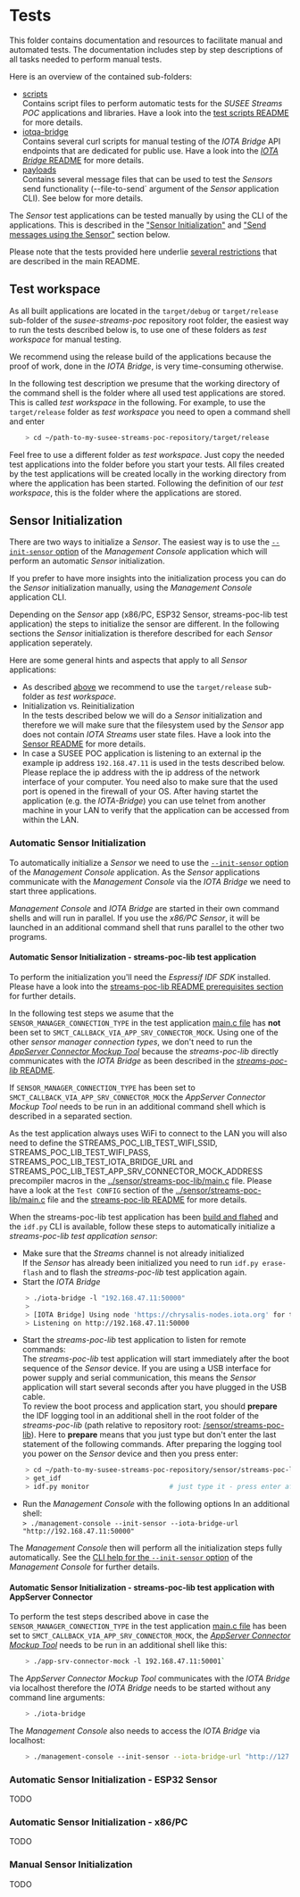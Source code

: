 # Tests

This folder contains documentation and resources to facilitate manual and automated tests. 
The documentation includes step by step descriptions of all tasks needed to perform manual
tests.  

Here is an overview of the contained sub-folders:

* [scripts](./scripts)<br>
  Contains script files to perform automatic
  tests for the *SUSEE Streams POC* applications and libraries. Have a look into the
  [test scripts README](./scripts/README.md) for more details.
* [iotqa-bridge](./iotqa-bridge) <br>
  Contains several curl scripts for manual testing of the *IOTA Bridge* API endpoints
  that are dedicated for public use.
  Have a look into the [*IOTA Bridge* README](../iota-bridge/README.md) for more details.
* [payloads](./payloads)<br>
  Contains several message files that can be used to test the *Sensors* send
  functionality (--file-to-send` argument of the *Sensor* application CLI).
  See below for more details.
  
 
The *Sensor* test applications can be tested manually by using the CLI of the applications.
This is described in the <a href="#sensor-initialization">"Sensor Initialization"</a>
and <a href="#send-messages-using-the-sensor">"Send messages using the Sensor"</a> section below.

Please note that the tests provided here underlie
[several restrictions](../README.md#restrictions-of-the-provided-tests) that are described in
the main README.

## Test workspace
As all built applications are located in the `target/debug` or `target/release`
sub-folder of the *susee-streams-poc* repository root folder, the easiest way
to run the tests described below is, to use one
of these folders as *test workspace* for manual testing.

We recommend using the release build of the applications because the proof of work,
done in the *IOTA Bridge*, is very time-consuming otherwise.

In the following test description we presume that the working directory of the
command shell is the folder where all used test applications are stored. This is
called *test workspace* in the following. For example, to use the `target/release`
folder as *test workspace* you need to open a command shell and enter
```bash
    > cd ~/path-to-my-susee-streams-poc-repository/target/release
```  

Feel free to use a different folder as *test workspace*.
Just copy the needed test applications into the folder before you start your tests.
All files created by the test applications will be created locally in the
working directory from where the application has been started.
Following the definition of our *test workspace*, this is the folder where the applications
are stored.

## Sensor Initialization
There are two ways to initialize a *Sensor*. The easiest way is to use the
[`--init-sensor` option](../management-console/README.md#automatic-sensor-initialization)
of the *Management Console* application which will perform an automatic *Sensor* initialization.

If you prefer to have more insights into the initialization process you can do the *Sensor* initialization
manually, using the *Management Console* application CLI.

Depending on the *Sensor* app (x86/PC, ESP32 Sensor, streams-poc-lib test application) the steps
to initialize the sensor are different. In the following sections the *Sensor* initialization is therefore
described for each *Sensor* application seperately.

Here are some general hints and aspects that apply to all *Sensor* applications:

* As described [above](#test-workspace) we recommend to use the
  `target/release` sub-folder as *test workspace*.
* Initialization vs. Reinitialization<br>
  In the tests described below we will do a *Sensor* initialization and therefore
  we will make sure that the filesystem used by the *Sensor* app does not contain
  *IOTA Streams* user state files. Have a look into the
  [Sensor README](../sensor/README.md#initialization-count)
  for more details.
* In case a SUSEE POC application is listening to an external ip the example ip address
  `192.168.47.11` is used in the tests described below.
  Please replace the ip address with the ip address of the network interface of your computer.
  You need also to make sure that the used port is opened in the firewall of your OS.
  After having startet the application (e.g. the *IOTA-Bridge*) you can use telnet from another
  machine in your LAN to verify that the application can be accessed
  from within the LAN.

### Automatic Sensor Initialization

To automatically initialize a *Sensor* we need to use the
[`--init-sensor` option](../management-console/README.md#automatic-sensor-initialization)
of the *Management Console* application.
As the *Sensor* applications communicate with the *Management Console* via the *IOTA Bridge*
we need to start three applications.

*Management Console* and *IOTA Bridge* are started in their own command shells and will run
in parallel. If you use the *x86/PC Sensor*, it will be launched in an additional
command shell that runs parallel to the other two programs.

#### Automatic Sensor Initialization - streams-poc-lib test application

To perform the initialization you'll need the *Espressif IDF SDK* installed. Please have a look into
the [streams-poc-lib README prerequisites section](../sensor/streams-poc-lib#prerequisites) for further details.

In the following test steps we asume that the `SENSOR_MANAGER_CONNECTION_TYPE` in the test application
[main.c file](../sensor/streams-poc-lib/main/main.c) has **not** been set to
`SMCT_CALLBACK_VIA_APP_SRV_CONNECTOR_MOCK`. Using one of the other *sensor manager connection types*,
we don't need to run the [*AppServer Connector Mockup Tool*](../app-srv-connector-mock)
because the *streams-poc-lib* directly communicates with the *IOTA Bridge* as been described
in the [*streams-poc-lib* README](../sensor/streams-poc-lib#using-the-test-application).

If `SENSOR_MANAGER_CONNECTION_TYPE` has been set to `SMCT_CALLBACK_VIA_APP_SRV_CONNECTOR_MOCK`
the *AppServer Connector Mockup Tool* needs to be run in an additional command shell which is described
in a separated section.

As the test application always uses WiFi to connect to the LAN you will also
need to define the STREAMS_POC_LIB_TEST_WIFI_SSID, STREAMS_POC_LIB_TEST_WIFI_PASS,
STREAMS_POC_LIB_TEST_IOTA_BRIDGE_URL and STREAMS_POC_LIB_TEST_APP_SRV_CONNECTOR_MOCK_ADDRESS
precompiler macros in the [../sensor/streams-poc-lib/main.c](./main/main.c) file.
Please have a look at the `Test CONFIG` section of the 
[../sensor/streams-poc-lib/main.c](./main/main.c) file and the
[streams-poc-lib README](../sensor/streams-poc-lib/README.md) for more details.

When the streams-poc-lib test application has been
[build and flahed](../sensor/streams-poc-lib/README.md#build) and the
`idf.py` CLI is available, follow these steps to automatically initialize a
*streams-poc-lib test application sensor*:

* Make sure that the *Streams* channel is not already initialized<br>
  If the *Sensor* has already been initialized you need to run `idf.py erase-flash` and to flash the
  *streams-poc-lib* test application again.
* Start the *IOTA Bridge*
```bash
    > ./iota-bridge -l "192.168.47.11:50000"
    > 
    > [IOTA Bridge] Using node 'https://chrysalis-nodes.iota.org' for tangle connection
    > Listening on http://192.168.47.11:50000
```  
* Start the *streams-poc-lib* test application to listen for remote commands:<br>
  The *streams-poc-lib* test application will start immediately after the boot sequence
  of the *Sensor* device. If you are using a USB interface for power supply and serial
  communication, this means the *Sensor* application will start several seconds
  after you have plugged in the USB cable.<br>
  To review the boot process and application start, you should **prepare** the
  IDF logging tool in an additional shell in the root folder of the *streams-poc-lib*
  (path relative to repository root: [/sensor/streams-poc-lib](../sensor/streams-poc-lib)).
  Here to **prepare** means that you just type but don't enter the last statement of the
  following commands. After preparing the logging tool you power on the *Sensor* device
  and then you press enter:
```bash
    > cd ~/path-to-my-susee-streams-poc-repository/sensor/streams-poc-lib
    > get_idf
    > idf.py monitor                    # just type it - press enter after device power on
```
* Run the *Management Console* with the following options
  In an additional shell:<br>
  `> ./management-console --init-sensor --iota-bridge-url "http://192.168.47.11:50000"`<br>


The *Management Console* then will perform all the initialization steps fully automatically.
See the [CLI help for the `--init-sensor` option](../management-console/README.md#automatic-sensor-initialization)
of the *Management Console* for further details.

#### Automatic Sensor Initialization - streams-poc-lib test application with AppServer Connector

To perform the test steps described above in case 
the `SENSOR_MANAGER_CONNECTION_TYPE` in the test application
[main.c file](../sensor/streams-poc-lib/main/main.c) has been set to
`SMCT_CALLBACK_VIA_APP_SRV_CONNECTOR_MOCK`,
the [*AppServer Connector Mockup Tool*](../app-srv-connector-mock) needs to be run in an
additional shell like this:
```bash
    > ./app-srv-connector-mock -l 192.168.47.11:50001`
```  
The *AppServer Connector Mockup Tool* communicates with the *IOTA Bridge* via localhost therefore
the *IOTA Bridge* needs to be started without any command line arguments:
```bash
    > ./iota-bridge
``` 
The *Management Console* also needs to access the *IOTA Bridge* via localhost:
```bash
    > ./management-console --init-sensor --iota-bridge-url "http://127.0.0.1:50000"
``` 

### Automatic Sensor Initialization - ESP32 Sensor

TODO

### Automatic Sensor Initialization - x86/PC

TODO

### Manual Sensor Initialization

TODO